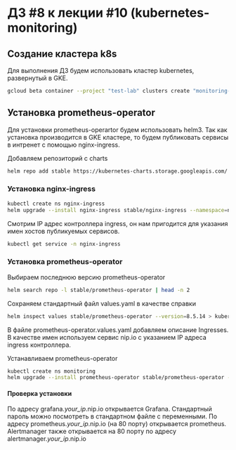 # ДЗ #8 к лекции #10 (kubernetes-monitoring)

## Создание кластера k8s
Для выполнения ДЗ будем использовать кластер kubernetes, развернутый в GKE.
```bash
gcloud beta container --project "test-lab" clusters create "monitoring-lab" --zone "europe-west1-d" --no-enable-basic-auth --cluster-version "1.14.10-gke.17" --machine-type "n1-standard-1" --image-type "COS" --disk-type "pd-standard" --disk-size "100" --scopes "https://www.googleapis.com/auth/devstorage.read_only","https://www.googleapis.com/auth/logging.write","https://www.googleapis.com/auth/monitoring","https://www.googleapis.com/auth/servicecontrol","https://www.googleapis.com/auth/service.management.readonly","https://www.googleapis.com/auth/trace.append" --num-nodes "3" --enable-stackdriver-kubernetes --enable-ip-alias --network "projects/apigee-test-lab/global/networks/default" --subnetwork "projects/apigee-test-lab/regions/europe-west1/subnetworks/default" --default-max-pods-per-node "110" --addons HorizontalPodAutoscaling,HttpLoadBalancing --enable-autoupgrade --enable-autorepair
```

## Установка prometheus-operator
Для установки prometheus-operartor будем использовать helm3. Так как установка производится в GKE кластере, то будем публиковать сервисы в интренет с помощью nginx-ingress.

Добавляем репозиторий с charts
```bash
helm repo add stable https://kubernetes-charts.storage.googleapis.com/
```

### Установка nginx-ingress

```bash
kubectl create ns nginx-ingress
helm upgrade --install nginx-ingress stable/nginx-ingress --namespace=nginx-ingress --version=1.29.5
```
Смотрим IP адрес контроллера ingress, он нам пригодится для указания имен хостов публикуемых сервисов.
```bash
kubectl get service -n nginx-ingress
```

### Установка prometheus-operator

Выбираем последнюю версию prometheus-operator
```bash
helm search repo -l stable/prometheus-operator | head -n 2
```

Сохраняем стандартный файл values.yaml в качестве справки
```bash
helm inspect values stable/prometheus-operator --version=8.5.14 > kubernetes-monitoring/prometheus-operator.values.yaml.default
```
В файле prometheus-operator.values.yaml добавляем описание Ingresses. В качестве имен используем сервис nip.io с указанием IP адреса ingress контроллера.

Устанавливаем prometheus-operator
```bash
kubectl create ns monitoring
helm upgrade --install prometheus-operator stable/prometheus-operator --version=8.5.14 --namespace=monitoring -f kubernetes-monitoring/prometheus-operator.values.yaml
```

#### Проверка установки
По адресу grafana.*your_ip*.nip.io открывается Grafana. Стандартный пароль можно посмотреть в стандартном файле с переменными.
По адресу prometheus.*your_ip*.nip.io (на 80 порту) открывается prometheus. Alertmanager также открывается на 80 порту по адресу alertmanager.*your_ip*.nip.io
